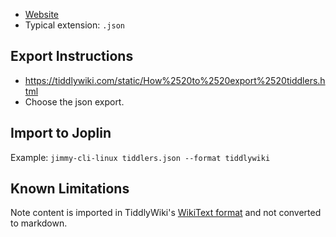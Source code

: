 - [Website](https://tiddlywiki.com/)
- Typical extension: `.json`

## Export Instructions

- <https://tiddlywiki.com/static/How%2520to%2520export%2520tiddlers.html>
- Choose the json export.

## Import to Joplin

Example: `jimmy-cli-linux tiddlers.json --format tiddlywiki`

## Known Limitations

Note content is imported in TiddlyWiki's [WikiText format](https://tiddlywiki.com/#WikiText) and not converted to markdown.
